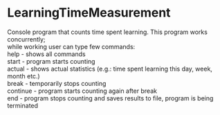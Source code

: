 # LearningTimeMeasurement
Console program that counts time spent learning. This program works concurrently;<br/>
while working user can type few commands:<br/>
help - shows all commands<br/>
start - program starts counting<br/>
actual - shows actual statistics (e.g.: time spent learning this day, week, month etc.)<br/>
break - temporarily stops counting<br/>
continue - program starts counting again after break<br/>
end - program stops counting and saves results to file, program is being terminated
